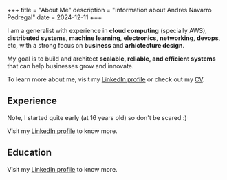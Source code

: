 +++
title = "About Me"
description = "Information about Andres Navarro Pedregal"
date = 2024-12-11
+++

I am a generalist with experience in **cloud computing** (specially AWS), **distributed systems**, **machine learning**, **electronics**, **networking**, **devops**, etc, with a strong focus on **business** and **arhictecture design**.

My goal is to build and architect **scalable, reliable, and efficient systems** that can help businesses grow and innovate.

To learn more about me, visit my [LinkedIn profile](https://www.linkedin.com/in/andresnav) or check out my [CV](/cv).

## Experience

Note, I started quite early (at 16 years old) so don't be scared :)

Visit my [LinkedIn profile](https://www.linkedin.com/in/andresnav) to know more.

## Education

Visit my [LinkedIn profile](https://www.linkedin.com/in/andresnav) to know more.
